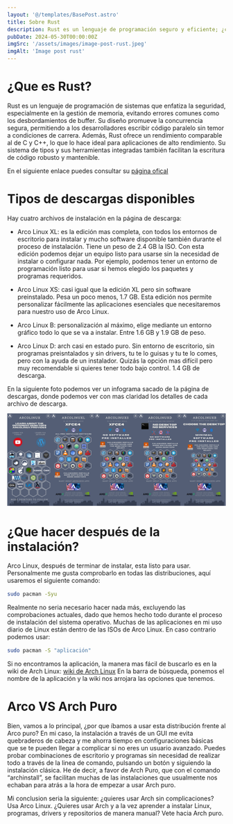```yaml
---
layout: '@/templates/BasePost.astro'
title: Sobre Rust
description: Rust es un lenguaje de programación seguro y eficiente; ¿cómo podría mejorar tu próximo proyecto?
pubDate: 2024-05-30T00:00:00Z
imgSrc: '/assets/images/image-post-rust.jpeg'
imgAlt: 'Image post rust'
---
```


# ¿Que es Rust?  
Rust es un lenguaje de programación de sistemas que enfatiza la seguridad, especialmente en la gestión de memoria, evitando errores comunes como los desbordamientos de buffer. Su diseño promueve la concurrencia segura, permitiendo a los desarrolladores escribir código paralelo sin temor a condiciones de carrera. Además, Rust ofrece un rendimiento comparable al de C y C++, lo que lo hace ideal para aplicaciones de alto rendimiento. Su sistema de tipos y sus herramientas integradas también facilitan la escritura de código robusto y mantenible.

En el siguiente enlace puedes consultar su [página ofical](https://www.rust-lang.org/es/)

# Tipos de descargas disponibles
Hay cuatro archivos de instalación en la página de descarga:

- Arco Linux XL: es la edición mas completa, con todos los entornos de escritorio para instalar y mucho software disponible también durante el proceso de instalación. Tiene un peso de 2.4 GB la ISO. Con esta edición podemos dejar un equipo listo para usarse sin la necesidad de instalar o configurar nada. Por ejemplo, podemos tener un entorno de programación listo para usar si hemos elegido los paquetes y programas requeridos.

- Arco Linux XS: casi igual que la edición XL pero sin software preinstalado. Pesa un poco menos, 1.7 GB. Esta edición nos permite personalizar fácilmente las aplicaciones esenciales que necesitaremos para nuestro uso de Arco Linux.

- Arco Linux B: personalización al máximo, elige mediante un entorno gráfico todo lo que se va a instalar. Entre 1.6 GB y 1.9 GB de peso.

- Arco Linux D: arch casi en estado puro. Sin entorno de escritorio, sin programas preisntalados y sin drivers, tu te lo guisas y tu te lo comes, pero con la ayuda de un instalador. Quizás la opción mas difícil pero muy recomendable si quieres tener todo bajo control. 1.4 GB de descarga.

En la siguiente foto podemos ver un infograma sacado de la página de descargas, donde podemos ver con mas claridad los detalles de cada archivo de descarga.

![alt text](/src/images/fifth-post/arcolinux_editions.png 'Arco Linux Editions')


# ¿Que hacer después de la instalación?
Arco Linux, después de terminar de instalar, esta listo para usar. Personalmente me gusta comprobarlo en todas las distribuciones, aquí usaremos el siguiente comando:
```bash
sudo pacman -Syu
```
Realmente no seria necesario hacer nada más, excluyendo las comprobaciones actuales, dado que hemos hecho todo durante el proceso de instalación del sistema operativo. Muchas de las aplicaciones en mi uso diario de Linux están dentro de las ISOs de Arco Linux.
En caso contrario podemos usar:

```bash
sudo pacman -S "aplicación"
```

Si no encontramos la aplicación, la manera mas fácil de buscarlo es en la wiki de Arch Linux: [wiki de Arch Linux](https://archlinux.org/ )
En la barra de búsqueda, ponemos el nombre de la aplicación y la wiki nos arrojara las opciones que tenemos.

# Arco VS Arch Puro

Bien, vamos a lo principal, ¿por que íbamos a usar esta distribución frente al Arco puro? En mi caso, la instalación a través de un GUI me evita quebraderos de cabeza y me ahorra tiempo en configuraciones básicas que se te pueden llegar a complicar si no eres un usuario avanzado.
Puedes probar combinaciones de escritorio y programas sin necesidad de realizar todo a través de la linea de comando, pulsando un botón y siguiendo la instalación clásica.
He de decir, a favor de Arch Puro, que con el comando “archinstall”, se facilitan muchas de las instalaciones que usualmente nos echaban para atrás a la hora de empezar a usar Arch puro.

Mi conclusion seria la siguiente: ¿quieres usar Arch sin complicaciones? Usa Arco Linux. ¿Quieres usar Arch y a la vez aprender a instalar Linux, programas, drivers y repositorios de manera manual? Vete hacia Arch puro.


